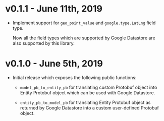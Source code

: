 # v0.1.1 - June 11th, 2019

- Implement support for ``geo_point_value`` and ``google.type.LatLng`` field
  type.

  Now all the field types which are supported by Google Datastore are also
  supported by this library.

# v0.1.0 - June 5th, 2019

- Initial release which exposes the following public functions:

  - ``model_pb_to_entity_pb`` for translating custom Protobuf object into Entity
    Protobuf object which can be used with Google Datastore.

  - ``entity_pb_to_model_pb`` for translating Entity Protobuf object as returned
    by Google Datastore into a custom user-defined Protobuf object.
